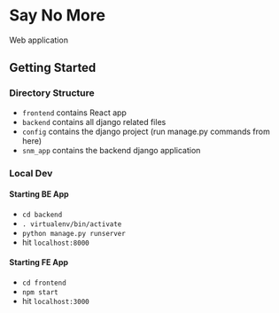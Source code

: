 # Say No More
Web application

## Getting Started
### Directory Structure
- `frontend` contains React app
- `backend` contains all django related files
- `config` contains the django project (run manage.py commands from here)
- `snm_app` contains the backend django application

### Local Dev

#### Starting BE App
- `cd backend`
- `. virtualenv/bin/activate`
- `python manage.py runserver`
- hit `localhost:8000`

#### Starting FE App
- `cd frontend`
- `npm start`
- hit `localhost:3000`
